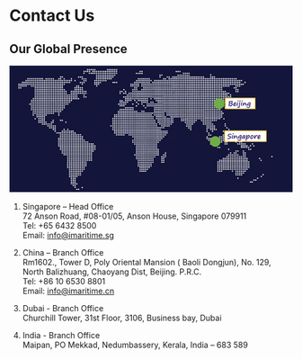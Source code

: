 # Contact Us
## Our Global Presence

<center>

![map](./img/map.png)
</center>

1. Singapore – Head Office <br>
72 Anson Road, 
#08-01/05, Anson House, 
Singapore 079911  
Tel: +65 6432 8500  
Email: info@imaritime.sg

2. China – Branch Office<br>
Rm1602., Tower D, Poly Oriental Mansion ( Baoli Dongjun), No. 129, North 
Balizhuang, Chaoyang Dist, Beijing. P.R.C.  
Tel: +86 10 6530 8801  
Email: info@imaritime.cn

3. Dubai - Branch Office<br>
Churchill Tower,  31st  Floor,  3106, Business bay, Dubai

4. India - Branch Office<br>
Maipan, PO Mekkad, Nedumbassery, Kerala, India – 683 589
